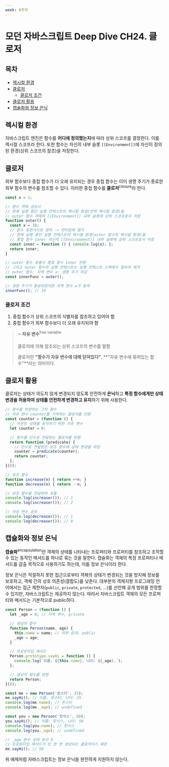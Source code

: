 ```yaml
---
week: 6주차
---
```


# 모던 자바스크립트 Deep Dive CH24. 클로저

## 목차

- [렉시컬 환경](#렉시컬-환경)
- [클로저](#클로저)
  - [클로저 조건](#클로저-조건)
- [클로저 활용](#클로저-활용)
- [캡슐화와 정보 은닉](#캡슐화와-정보-은닉)

## 렉시컬 환경

자바스크립트 엔진은 함수를 **어디에 정의했는지**에 따라 상위 스코프를 결정한다. 이를 렉시컬 스코프라 한다. 또한 함수는 자신의 내부 슬롯 `[[Environment]]`에 자신이 정의된 환경(상위 스코프의 참조)을 저장한다.

## 클로저

외부 함수보다 중첩 함수가 더 오래 유지되는 경우 중첩 함수는 이미 생명 주기가 종료한 외부 함수의 변수를 참조할 수 있다. 이러한 중첩 함수를 **클로저**<sup>closure</sup>라 한다.

```js
const x = 1;

// 함수 객체 생성시
// 현재 실행 중인 실행 컨텍스트의 렉시컬 환경(전역 렉시컬 환경)을
// outer 함수 객체의 [[Environment]] 내부 슬롯에 상위 스코프로서 저장
function outer() {
  const x = 10;
  // 함수 표현식으로 정의 -> 런타임에 평가
  // 현재 실행 중인 실행 컨텍스트의 렉시컬 환경(outer 함수의 렉시컬 환경)을 
  // 중첩 함수 inner 자신의 [[Environment]] 내부 슬롯에 상위 스코프로서 저장
  const inner = function () { console.log(x); };
  return inner;
}

// outer 함수 호출시 중첩 함수 inner 반환
// 그리고 outer 함수의 실행 컨텍스트는 실행 컨텍스트 스택에서 팝되어 제거
// outer 함수, 지역 변수 x: 생명 주기 마감
const innerFunc = outer();

// 생명 주기가 종료되었지만 지역 변수 x가 동작
innerFunc(); // 10
```

### 클로저 조건

1. 중첩 함수가 상위 스코프의 식별자를 참조하고 있어야 함
2. 중첩 함수가 외부 함수보다 더 오래 유지되야 함

> ⭐ **자유 변수**<sup>free variable</sup>
>
> 클로저에 의해 참조되는 상위 스코프의 변수를 말함
>
> 클로저란 **"함수가 자유 변수에 대해 닫혀있다"**, **"자유 변수에 묶여있는 함수"**라는 의미이다.

## 클로저 활용

클로저는 상태가 의도치 않게 변경되지 않도록 안전하게 **은닉**하고 **특정 함수에게만 상태 변경을 허용하여 상태를 안전하게 변경하고 유지**하기 위해 사용한다.

```js
// 함수를 반환하는 고차 함수
// 자유 변수 counter를 기억하는 클로저를 반환
const counter = (function () {
  // 카운트 상태를 유지하기 위한 자유 변수
  let counter = 0;

  // 함수를 인수로 전달받는 클로저를 반환
  return function (predicate) {
    // 인수로 전달받은 보조 함수에 상태 변경을 위임
    counter = predicate(counter);
    return counter;
  };
}());

// 보조 함수
function increase(n) { return ++n; }
function decrease(n) { return --n; }

// 보조 함수를 전달하여 호출
console.log(increaser()); // 1
console.log(increaser()); // 2

// 자유 변수 공유
console.log(decreaser()); // 1
console.log(decreaser()); // 0
```

## 캡슐화와 정보 은닉

**캡슐화**<sup>encapsulation</sup>란 객체의 상태를 나타내는 프로퍼티와 프로퍼티를 참조하고 조작할 수 있는 동작인 메서드를 하나로 묶는 것을 말한다. 캡슐화는 객체의 특정 프로퍼티나 메서드를 감출 목적으로 사용하기도 하는데, 이를 정보 은닉이라 한다.

정보 은닉은 적절하지 못한 접근으로부터 객체의 상태가 변경되는 것을 방지해 정보를 보호하고, 객체 간의 상호 의존성(결합도)를 낮춘다. 대부분의 객체지향 프로그래밍 언어에서는 접근 제한자(`public`, `private`, `protected`, ...)를 선언해 공개 범위를 한정할 수 있지만, 자바스크립트는 제공하지 않는다. 따라서 자바스크립트 객체의 모든 프로퍼티와 메서드는 기본적으로 public하다.

```js
const Person = (function () {
  let _age = 0; // 지역 변수, private

  // 생성자 함수
  function Person(name, age) {
    this.name = name; // 외부 공개, public
    _age = age;
  }

  // 프로토타입 메서드
  Person.prototype.sayHi = function () {
    console.log(`이름: ${this.name}, 나이: ${_age}.`);
  };

  // 생성자 함수를 반환
  return Person;
}());

const me = new Person('몬스터', 25);
me.sayHi(); // 이름: 몬스터, 나이: 25
console.log(me.name); // 몬스터
console.log(me._age); // undefined

const you = new Person('핫식스', 50);
you.sayHi(); // 이름: 핫식스, 나이: 50
console.log(you.name); // 핫식스
console.log(you._age); // undefined

// _age 변수 상태 유지 X
// 프로토타입 메서드가 단 한 번 생성되는 클로저이기 때문
me.sayHi(); // 50
```

위 예제처럼 자바스크립트는 정보 은닉을 완전하게 지원하지 않는다.